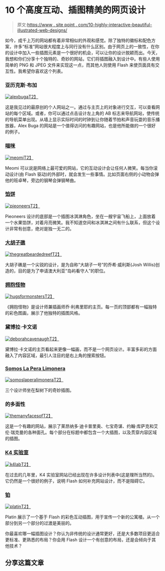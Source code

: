 # 10 个高度互动、插图精美的网页设计

> 原文:[https://www . site point . com/10-highly-interactive-beautiful-illustrated-web-designs/](https://www.sitepoint.com/10-highly-interactive-beautifully-illustrated-web-designs/)

如今，成千上万的网站都有着非常相似的外观和感觉。除了独特的徽标和配色方案，许多“标准”网站很大程度上与同行没有什么区别。由于网页上的一致性，在你的设计中加入一些插图元素是一个很好的机会，可以让你的设计脱颖而出。今天，我想和你们分享十个独特的、奇妙的网站，它们将插图融入到设计中。有些人使用简单的 PNG 和 JPEG 文件来实现这一点，而其他人则使用 Flash 来使页面具有交互性。我希望你喜欢这个列表。

### 亚历克斯·布加

[![](../Images/c20c6f8a6eeed3b1538aea7c64feb943.png "alexbuga")T2】](https://www.sitepoint.com/wp-content/uploads/2012/05/alexbuga.png)

这是我见过的最原创的个人网站之一。通过与主页上的对象进行交互，可以查看网站的每个区域。或者，你可以通过点击设计左上角的 AB 标志来导航网站，使传统的导航菜单出现。从墙上显示实际时间的时钟到让你随着节拍和声音玩耍的音乐播放器，Alex Buga 的网站是一个值得访问的有趣网站，也是他所能做的一个很好的例子。

### [喵咪](http://www.meomi.com/)

[![](../Images/8b44ea9a5681f2b7d0aee5044bd787c8.png "meomi")T2】](https://www.sitepoint.com/wp-content/uploads/2012/05/meomi.png)

Meomi 可以说是网络上最可爱的网站，它的互动设计会让任何人微笑。每当你滚动设计(由 Flash 驱动)的外部时，就会发生一些事情。比如页面右侧的小动物会弹他的班卓琴，旁边的钢琴会弹钢琴曲。

### [馅饼](http://www.pieoneers.com/ "Pieoneers")

[![](../Images/26bd275c89b3e7e472af4a0f2cdd674f.png "pieoneers")T2】](https://www.sitepoint.com/wp-content/uploads/2012/05/pieoneers.png)

Pieoneers 设计的底部是一个插图冰淇淋角色，坐在一艘宇宙飞船上，上面放着一个水果馅饼，对着月亮微笑。我不知道空间和冰淇淋之间有什么联系，但这个设计非常有创意，绝对是独一无二的。

### [大胡子礁](http://www.thegreatbeardedreef.com/ "The Great Bearded Reef")

[![](../Images/68460349cff22b79c087016d089501a6.png "thegreatbeardedreef")T2】](https://www.sitepoint.com/wp-content/uploads/2012/05/thegreatbeardedreef.png)

大胡子礁是一个尖锐的设计，是为自称“大胡子一号”的乔希·威利斯(Josh Willis)创造的，目的是为了申请澳大利亚“岛屿看守人”的职位。

### [拥抱怪物](http://hugsformonsters.com/ "Hugs For Monsters")

[![](../Images/048b77d2f088e5fb3160033d9faf0079.png "hugsformonsters")T2】](https://www.sitepoint.com/wp-content/uploads/2012/05/hugsformonsters.png)

《拥抱怪物》是设计师兼插画师乔·利弗里耶的主页。每一页的顶部都有一幅独特的彩色图画，展示了他独特的插图风格。

### 黛博拉·卡文诺

[![](../Images/6ad0cad12f1f1af8a8d7b02a05ac7e6c.png "deborahcavenaugh")T2】](https://www.sitepoint.com/wp-content/uploads/2012/05/deborahcavenaugh.png)

黛博拉·卡文诺的主页看起来更像一幅画，而不是一个网页设计。丰富多彩的方面融入了内容区域，最引人注目的是右上角的搜索按钮。

### [Somos La Pera Limonera](http://www.somoslaperalimonera.com "Somos La Pera Limonera")

[![](../Images/de530949aaca68b0246c707df8885561.png "somoslaperalimonera")T2】](https://www.sitepoint.com/wp-content/uploads/2012/05/somoslaperalimonera.png)

三个设计师坐在梨树下的奇妙插图。

### 的多面性

[![](../Images/a705894ec2667ca1c859414d0f72fb44.png "themanyfacesof")T2】](https://www.sitepoint.com/wp-content/uploads/2012/05/themanyfacesof.png)

这是一个有趣的网站，展示了莱昂纳多·迪卡普里奥、七宝奇谋、约翰·库萨克和艾伦·瑞克曼的各种面孔。每个部分在标题中都包含一个大插图，以及贯穿内容区域的插图。

### [K4 实验室](http://www.k4lab.info/ "K4 Laboratory")

[![](../Images/d3131847c343905c16cc611bbe6d067d.png "k4lab")T2】](https://www.sitepoint.com/wp-content/uploads/2012/05/k4lab.png)

在过去的几年里，K4 实验室网站已经出现在许多设计列表中(这是理所当然的)。它仍然是一个很好的例子，说明 Flash 如何补充网站设计，而不是阻碍它。

### [铂](http://www.erguvanplatin.com/ "Platin")

[![](../Images/f587e5fb0b255aa44b94b960fe897ac3.png "platin")T2】](https://www.sitepoint.com/wp-content/uploads/2012/05/platin.png)

Platin 展示了一个基于 Flash 的彩色互动插图，用于宣传一个新的公寓楼。从一个部分到另一个部分的过渡是美丽的。

你最喜欢哪一幅插图设计？你认为非传统的设计通常更好，还是大多数项目更适合更标准、更熟悉的布局？你会用 Flash 设计一个有创意的布局，还是会倾向于其他技术？

## 分享这篇文章